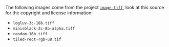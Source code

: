 The following images come from the project [`image-tiff`], look at this source for the copyright
and license information:
  - `logluv-3c-16b.tiff`
  - `minisblack-2c-8b-alpha.tiff`
  - `random-16b.tiff`
  - `tiled-rect-rgb-u8.tif`

[`image-tiff`]: https://github.com/image-rs/image-tiff/
